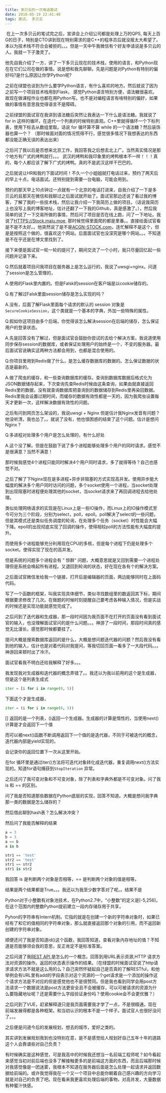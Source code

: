 ```yaml
---
title: 多贝云的一次电话面试
date: 2018-05-19 22:41:48
tags: 面试， 多贝云
---
```


​	在上一次多贝云的笔试完之后，宣讲会上介绍公司都是处理上万的QPS, 每天上百G的日子，特别是CTO讲到现在特别需求的是C++的程序员后就没报太大希望了。 本以为技术栈不符合会被拒的。。。但是一天中午我微信有个好友申请说是多贝云的人。我就一下子激灵了。

​	他先自我介绍了一方，讲了一下多贝云现在的技术栈，使用的语言，和Python现在在它们公司在做的事情。说是想和我先聊聊。先是问题是对Python有特别的偏好吗?是什么原因让你学Python呢?

​	之前在绿盟也谈到为什么要学Python语言，有什么喜欢的地方。然后就说了因为之前写一个项目技术栈用到Flask， 感觉Python语言特别方便，语法糖很喜欢。故现在做课程作业也都在用Python写。也不是对编程语言有啥特别的偏好，如果做的事情有意思我觉得语言不是障碍。

​	之前绿盟的面试官在我讲到语法糖后突然让我表达一下什么是语法糖。我就说了 for in 这样的循环，在迭代一个列表的时候特别直观。C++里就得循环一个下标列表，使用下标去从数组里取。话说 for 循环算不算 while 的一个语法糖？然后装饰器也算一个？ （那时候面对面的情况慌得不行，感觉很多情况下我想表达的东西都没能正确无误的表达出来）

​	之后问了我以后是否想来北京工作，我回答我之后想去北上广。当然真实情况是那个地方有广式的烤鸭就行。。。	武汉的烤鸭和我印象里的烤鸭根本不一样！！！真的，每个人都应该了解下广式的烤鸭。真的不是武汉这样干巴巴的。

​	之后就说让HR和我约下面试时间！不久一个小姐姐就打电话过来，预约了两天后的早上十点，电话面试。还特别提到需要一台电脑，可能会用到。

​	预约的那天早上10点钟过一点就有一个北京的电话打进来，自我介绍了一下是多贝云的且那天在微信和我聊过之后面试就开始了。面试官那边还说了看过我的博客，了解了我的一些技术栈，然后让我介绍一下我简历上做的项目。（话说我简历上也没写上我的博客地址，估计还翻了一下我的Github，真是感激了。），然后我简单的说了一下交易所做的事情，然后问了项目是否在线上跑，问了一下地址。我说了[HTTPS://Stock.malu.moe](https://Stock.malu.moe), 那时候觉得里面爬的都是里番。。直接给面试官看是不是不太好。。他突然说了是不是[ACGN-STOCK.com](ACGN-STOCK.com)，连忙解释不是这个，但是是按照这个做的，很喜欢这个网站。后面面试官也没深究是哪个网站。。。不知道是不在乎还是在博文里找到了。

​	接下来便是面试官一轮一轮的提问了，期间交流了一个小时，我只尽量回忆起一些问题并记录下来。

Q.然后就着项目问我项目在服务器上是怎么运行的，我说了uwsgi+nginx。问道了session是怎么管理的，

A.使用的Flask里内置的。但是Falsk的session在客户端是以cookie储存的。

Q.有了解过Falsk里面session储存是怎么实现的吗？

A.没有，后面了解Flask里面每个请求的默认的 session 对象是 `SecureCookieSession`，这个类就是一个基本的字典，外加一些特殊的属性。

Q.假如你这项目由多个后端，你觉得该怎么解决session在后端的储存，怎么保证用户的登录状态。

A.先是回答没有了解过，但是面试官会鼓励你尝试的去给个解决方案，我说道使用同步保存session的数据库，或者保证处理用户的始终是一个，不变的服务器。最后面试官说确实这两种方法都会用到，也都是混合使用的。

Q.你项目里用到Redis做了什么，是怎么缓存数据库的数据的。怎么保证数据的状态是最新的。

A.做了爬虫的缓存，和一些查询数据库的缓存。查询到数据库数据后格式化为JSON数据储存起来，下次查询先查Redis时候由这条查询，如果由就直接返回Redis里的数据，没有就查询数据库把查询到的数据储存到Redis里再染回数据。Redis里我会设置过期时间，而缓存的数据有效性都是一天的，因为我爬虫设置每天才更新一次，这样解决数据有效性的问题。

之后有问到网页怎么架设的，我说uwsgi + Nginx 但是估计我Nginx发音有问题？他没听清，我也怂了。。就说了没有，他也很困惑的结束了这个问题。估计是想问Nginx ?

Q.多进程对处理多个用户是怎么处理的，有什么好处

A.这个没了解。但是在鼓励下说了多个进程能够处理多个用户的同时请求。感觉不是很满意？当然不满意！

那时候我感觉4个进程只能同时解决4个用户同时请求，多了就得等待？自己也感觉不对。

之后了解了下Nginx现在是多进程+异步非阻塞的方式实现高并发。使用异步能大幅度的解决多个用户同时访问的问题，多个socket使用一个进程，当socket处理到出现阻塞时进程便处理其他的socket，当socket请求来了再回调进程去给他处理。

类似处理网络请求的实现是在Linux上是一些IO操作，而Linux上的IO操作模式至今可分为三个阶段，分别为select，poll，epoll。poll解决了select的一些问题，但是其模式还是类似任务调度的轮询，在处理多个任务（socket）时性能会大幅下降。epoll的出现彻底实现了回调的操作，使得相较poll的方法性能有大幅度的提升。



而使用多个进程能够充分利用现在CPU的多核，但是每个进程下仍是处理多个socket。使得实现了现在的高并发。

但是系统的问题多个进程会有 ” 惊群“ 问题，大概意思就是又回到需要一个进程处理但是系统会唤起所有进程。又退回到轮询的状态，好在现在各有个的解决方案。



之后面试官微信发给我一个链接，打开后是编辑器的页面，两边能够同时在上面码代码。

写了一个函数的框架，叫我实现具体细节，类似寻找数组里的数返回其下标，期间根据要求修改了几次。在做题的时候时刻提醒自己要考虑各种输入情况，但是实战的时候还是实现功能就感觉完成了。

之后问到了迭代器和生成器，那一段时间因为我页面不在打开的页面没有看到面试官的输入，也没理解面试官问的是什么问题。。。神游了一段时间，那段时间真的感觉无比漫长，感觉那时候都要挂了。

提问大概是搜索数据库返回的是什么，大概是想问题迭代器的问题？然后我没有看到他的输入，估计也是对着代码对我提问，等我切回页面一看多了一大段代码。。。神游回来顿时出了冷汗。

面试官看我不明白还给我解释了好多。。。

我发现我对生成器和迭代器的概念弄错了。。我还以为我以前用的这个是生成器，但是这个是列表生成式

```python
iter = [i for i in range(0, 5)]
```

下面这个才是生成器，

```python
iter = (i for i in range(0, 5))
```

[] 返回的是一个列表，()返回一个生成器。生成器的计算是惰性的，当使用next()计算是才会返回下一个值

而可以被next()函数不断调用返回下一个值的是迭代器，不同于可被迭代的概念，迭代器内部是yield实现的，

会记录你的返回位置下一次从这里开始。

在for 循环里是通过iter()方法将可迭代对象转化成迭代器，重复调用next()方法实现的。知道for语句捕获到`StopIteration` 异常。

之后还问了我可变对象和不可变对象，除了列表和字典外都是不可变对象。问了我 is 和 == 的区别。

问了我是否知道那些数据在Python底层的实现，回答不知道。大概是想问我字典那一类的数据是怎么储存的？

然后借此聊到hash表？怎么解决冲突？

然后问了我能否解释的结果

```python
a = 3
b = 3
a == b
a is b

str1 == 'test'
str2 == 'test'
str1 == str2
str1 is str2
```

我回答 is 是判断两个对象是否相等，== 是判断两个对象的值是相等。

结果是两个结果都是True。。。我还以为我至少数字答对了呢。。结果不是

Python对于小整数有对象池技术，在Python2.7中，“小整数”的定义是[-5,256]，在这个范围内的整数Python提前建立一段内存储存用于共享，

Pyhon的字符串有Intern机制。它指的就是在创建一个新的字符串对象时，如果已经有了和它的值相同的字符串对象，那么就直接返回那个对象的引用，而不返回新创建的字符串对象。

顺便还问了我是否知道id()这个函数，我回答知道，查看对象内存地址的值？不知道是否能够领会我的意思，反正肯定不是标准答案。

之后问道了我[REST API ](http://www.restapitutorial.com/)是怎么的一个概念。回答到用URL表示资源,HTTP 请求方法对资源的操作。返回的状态表示操作的结果。（在绿盟的时候面试官说了http请求请求方法不就是这么用的么？自己突然怀疑起自己是否真的了解RESTful，和他举例会有URL里有add的字段表示对这个资源的一个get请求是一个添加的操作这个请求方法是不对应的但是感觉他也不是很赞同。但是我也看到同学会用post方法请求一个数据说法是post方法更安全且不会被缓存，可以可被请求的资源为什么要隐藏地址呢？还是需要什么字段验证身份吗？使用cookie会不会更优雅？）

之后问到了VUE，赶紧解释道只是我页面需要我才学了一点，不是很精通，现在前端发展得都是各种框架。和当初认识的根本不是一个样子。面试官人也很好没问了。。。

之后便是问道今后的发展规划，想去的城市，爱好之类的。

其实讲到发展规划我到也没特别在意，是不是感觉给人规划好自己五年十年的道路这个人会靠谱些对自己负责？

有时候确实是这种感觉，可是我高中的时候我还想当一名前端工程师呢？如今看起来感觉当初对前后端也没多了解接触更多的是前端这方面的东西，而且后端那时候对我感觉像是一团迷雾，我根本不知道在服务器后面是怎么处理一起请求并返回数据给前端的。或许我觉得我在一个又一个项目中总能你朝着自己感兴趣的方向学习就是对自己的负责了吧。现在看来我更喜欢处理后端的事物，对高并发，大量数据有种蜜汁快感。

